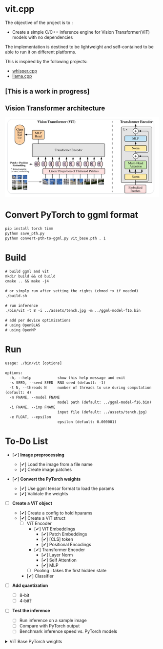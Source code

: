 # vit.cpp
The objective of the project is to :

* Create a simple C/C++ inference engine for Vision Transformer(ViT) models with no dependencies

The implementation is destined to be lightweight and self-contained to be able to run it on different platforms.

This is inspired by the following projects:
* [whisper.cpp](https://github.com/ggerganov/whisper.cpp)
* [llama.cpp](https://github.com/ggerganov/llama.cpp)

## [This is a work in progress]
## Vision Transformer architecture

![Vision Transfomer overview](assets/image.png)

# Convert PyTorch to ggml format
    pip install torch timm
    python save_pth.py
    python convert-pth-to-ggml.py vit_base.pth . 1

# Build

    # build ggml and vit 
    mkdir build && cd build
    cmake .. && make -j4

    # or simply run after setting the rights (chmod +x if needed)
    ./build.sh

    # run inference
    ./bin/vit -t 8 -i ../assets/tench.jpg -m ../ggml-model-f16.bin

    # add per device optimizations
    # using OpenBLAS
    # using OpenMP

# Run

    usage: ./bin/vit [options]

    options:
      -h, --help            show this help message and exit
      -s SEED, --seed SEED  RNG seed (default: -1)
      -t N, --threads N     number of threads to use during computation (default: 4)
      -m FNAME, --model FNAME
                            model path (default: ../ggml-model-f16.bin)
      -i FNAME, --inp FNAME
                            input file (default: ../assets/tench.jpg)
      -e FLOAT, --epsilon
                            epsilon (default: 0.000001)


# To-Do List

- [&#10004;] **Image preprocessing**
  - [&#10004;] Load the image from a file name
  - [&#10004;] Create image patches

- [&#10004;] **Convert the PyTorch weights**
  - [&#10004;] Use ggml tensor format to load the params
  - [&#10004;] Validate the weights

- [ ] **Create a ViT object**
  - [&#10004;] Create a config to hold hparams
  - [&#10004;] Create a ViT struct
    - [ ] ViT Encoder
        - [&#10004;] ViT Embeddings
            - [&#10004;] Patch Embeddings
            - [&#10004;] [CLS] token
            - [&#10004;] Positional Encodings
        - [&#10004;] Transformer Encoder
            - [&#10004;] Layer Norm
            - [&#10004;] Self Attention
            - [&#10004;] MLP
        - [ ] Pooling : takes the first hidden state
    - [&#10004;] Classifier

- [ ] **Add quantization**
  - [ ] 8-bit
  - [ ] 4-bit?

- [ ] **Test the inference**
  - [ ] Run inference on a sample image
  - [ ] Compare with PyTorch output
  - [ ] Benchmark inference speed vs. PyTorch models

<details>
<summary>ViT Base PyTorch weights</summary>

    cls_token                   : [1, 1, 768]
    pos_embed                   : [1, 785, 768]
    patch_embed.proj.weight     : [768, 3, 8, 8]
    patch_embed.proj.bias       : [768]
    blocks.0.norm1.weight       : [768]
    blocks.0.norm1.bias         : [768]
    blocks.0.attn.qkv.weight    : [2304, 768]
    blocks.0.attn.qkv.bias      : [2304]
    blocks.0.attn.proj.weight   : [768, 768]
    blocks.0.attn.proj.bias     : [768]
    blocks.0.norm2.weight       : [768]
    blocks.0.norm2.bias         : [768]
    blocks.0.mlp.fc1.weight     : [3072, 768]
    blocks.0.mlp.fc1.bias       : [3072]
    blocks.0.mlp.fc2.weight     : [768, 3072]
    blocks.0.mlp.fc2.bias       : [768]
    blocks.1.norm1.weight       : [768]
    blocks.1.norm1.bias         : [768]
    blocks.1.attn.qkv.weight    : [2304, 768]
    blocks.1.attn.qkv.bias      : [2304]
    blocks.1.attn.proj.weight   : [768, 768]
    blocks.1.attn.proj.bias     : [768]
    blocks.1.norm2.weight       : [768]
    blocks.1.norm2.bias         : [768]
    blocks.1.mlp.fc1.weight     : [3072, 768]
    blocks.1.mlp.fc1.bias       : [3072]
    blocks.1.mlp.fc2.weight     : [768, 3072]
    blocks.1.mlp.fc2.bias       : [768]
    blocks.2.norm1.weight       : [768]
    blocks.2.norm1.bias         : [768]
    blocks.2.attn.qkv.weight    : [2304, 768]
    blocks.2.attn.qkv.bias      : [2304]
    blocks.2.attn.proj.weight   : [768, 768]
    blocks.2.attn.proj.bias     : [768]
    blocks.2.norm2.weight       : [768]
    blocks.2.norm2.bias         : [768]
    blocks.2.mlp.fc1.weight     : [3072, 768]
    blocks.2.mlp.fc1.bias       : [3072]
    blocks.2.mlp.fc2.weight     : [768, 3072]
    blocks.2.mlp.fc2.bias       : [768]
    blocks.3.norm1.weight       : [768]
    blocks.3.norm1.bias         : [768]
    blocks.3.attn.qkv.weight    : [2304, 768]
    blocks.3.attn.qkv.bias      : [2304]
    blocks.3.attn.proj.weight   : [768, 768]
    blocks.3.attn.proj.bias     : [768]
    blocks.3.norm2.weight       : [768]
    blocks.3.norm2.bias         : [768]
    blocks.3.mlp.fc1.weight     : [3072, 768]
    blocks.3.mlp.fc1.bias       : [3072]
    blocks.3.mlp.fc2.weight     : [768, 3072]
    blocks.3.mlp.fc2.bias       : [768]
    blocks.4.norm1.weight       : [768]
    blocks.4.norm1.bias         : [768]
    blocks.4.attn.qkv.weight    : [2304, 768]
    blocks.4.attn.qkv.bias      : [2304]
    blocks.4.attn.proj.weight   : [768, 768]
    blocks.4.attn.proj.bias     : [768]
    blocks.4.norm2.weight       : [768]
    blocks.4.norm2.bias         : [768]
    blocks.4.mlp.fc1.weight     : [3072, 768]
    blocks.4.mlp.fc1.bias       : [3072]
    blocks.4.mlp.fc2.weight     : [768, 3072]
    blocks.4.mlp.fc2.bias       : [768]
    blocks.5.norm1.weight       : [768]
    blocks.5.norm1.bias         : [768]
    blocks.5.attn.qkv.weight    : [2304, 768]
    blocks.5.attn.qkv.bias      : [2304]
    blocks.5.attn.proj.weight   : [768, 768]
    blocks.5.attn.proj.bias     : [768]
    blocks.5.norm2.weight       : [768]
    blocks.5.norm2.bias         : [768]
    blocks.5.mlp.fc1.weight     : [3072, 768]
    blocks.5.mlp.fc1.bias       : [3072]
    blocks.5.mlp.fc2.weight     : [768, 3072]
    blocks.5.mlp.fc2.bias       : [768]
    blocks.6.norm1.weight       : [768]
    blocks.6.norm1.bias         : [768]
    blocks.6.attn.qkv.weight    : [2304, 768]
    blocks.6.attn.qkv.bias      : [2304]
    blocks.6.attn.proj.weight   : [768, 768]
    blocks.6.attn.proj.bias     : [768]
    blocks.6.norm2.weight       : [768]
    blocks.6.norm2.bias         : [768]
    blocks.6.mlp.fc1.weight     : [3072, 768]
    blocks.6.mlp.fc1.bias       : [3072]
    blocks.6.mlp.fc2.weight     : [768, 3072]
    blocks.6.mlp.fc2.bias       : [768]
    blocks.7.norm1.weight       : [768]
    blocks.7.norm1.bias         : [768]
    blocks.7.attn.qkv.weight    : [2304, 768]
    blocks.7.attn.qkv.bias      : [2304]
    blocks.7.attn.proj.weight   : [768, 768]
    blocks.7.attn.proj.bias     : [768]
    blocks.7.norm2.weight       : [768]
    blocks.7.norm2.bias         : [768]
    blocks.7.mlp.fc1.weight     : [3072, 768]
    blocks.7.mlp.fc1.bias       : [3072]
    blocks.7.mlp.fc2.weight     : [768, 3072]
    blocks.7.mlp.fc2.bias       : [768]
    blocks.8.norm1.weight       : [768]
    blocks.8.norm1.bias         : [768]
    blocks.8.attn.qkv.weight    : [2304, 768]
    blocks.8.attn.qkv.bias      : [2304]
    blocks.8.attn.proj.weight   : [768, 768]
    blocks.8.attn.proj.bias     : [768]
    blocks.8.norm2.weight       : [768]
    blocks.8.norm2.bias         : [768]
    blocks.8.mlp.fc1.weight     : [3072, 768]
    blocks.8.mlp.fc1.bias       : [3072]
    blocks.8.mlp.fc2.weight     : [768, 3072]
    blocks.8.mlp.fc2.bias       : [768]
    blocks.9.norm1.weight       : [768]
    blocks.9.norm1.bias         : [768]
    blocks.9.attn.qkv.weight    : [2304, 768]
    blocks.9.attn.qkv.bias      : [2304]
    blocks.9.attn.proj.weight   : [768, 768]
    blocks.9.attn.proj.bias     : [768]
    blocks.9.norm2.weight       : [768]
    blocks.9.norm2.bias         : [768]
    blocks.9.mlp.fc1.weight     : [3072, 768]
    blocks.9.mlp.fc1.bias       : [3072]
    blocks.9.mlp.fc2.weight     : [768, 3072]
    blocks.9.mlp.fc2.bias       : [768]
    blocks.10.norm1.weight      : [768]
    blocks.10.norm1.bias        : [768]
    blocks.10.attn.qkv.weight   : [2304, 768]
    blocks.10.attn.qkv.bias     : [2304]
    blocks.10.attn.proj.weight  : [768, 768]
    blocks.10.attn.proj.bias    : [768]
    blocks.10.norm2.weight      : [768]
    blocks.10.norm2.bias        : [768]
    blocks.10.mlp.fc1.weight    : [3072, 768]
    blocks.10.mlp.fc1.bias      : [3072]
    blocks.10.mlp.fc2.weight    : [768, 3072]
    blocks.10.mlp.fc2.bias      : [768]
    blocks.11.norm1.weight      : [768]
    blocks.11.norm1.bias        : [768]
    blocks.11.attn.qkv.weight   : [2304, 768]
    blocks.11.attn.qkv.bias     : [2304]
    blocks.11.attn.proj.weight  : [768, 768]
    blocks.11.attn.proj.bias    : [768]
    blocks.11.norm2.weight      : [768]
    blocks.11.norm2.bias        : [768]
    blocks.11.mlp.fc1.weight    : [3072, 768]
    blocks.11.mlp.fc1.bias      : [3072]
    blocks.11.mlp.fc2.weight    : [768, 3072]
    blocks.11.mlp.fc2.bias      : [768]
    norm.weight                 : [768]
    norm.bias                   : [768]
    head.weight                 : [1000, 768]
    head.bias                   : [1000]
</details>
